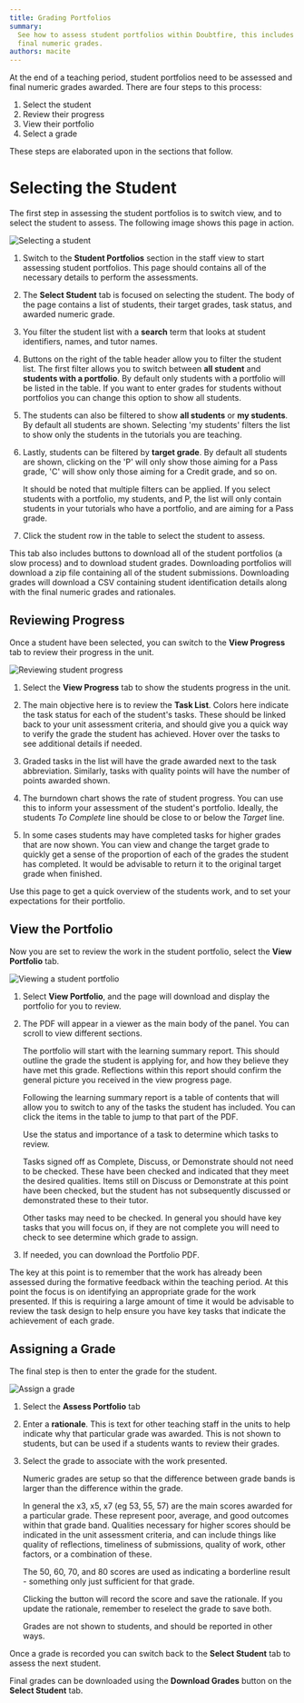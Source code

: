 ```yaml
---
title: Grading Portfolios
summary:
  See how to assess student portfolios within Doubtfire, this includes details on the assessment process & selection of
  final numeric grades.
authors: macite
---
```


At the end of a teaching period, student portfolios need to be assessed and final numeric grades awarded. There are four
steps to this process:

1. Select the student
1. Review their progress
1. View their portfolio
1. Select a grade

These steps are elaborated upon in the sections that follow.

# Selecting the Student

The first step in assessing the student portfolios is to switch view, and to select the student to assess. The following
image shows this page in action.

![Selecting a student](../../assets/select-student.png)

1. Switch to the **Student Portfolios** section in the staff view to start assessing student portfolios. This page
   should contains all of the necessary details to perform the assessments.

1. The **Select Student** tab is focused on selecting the student. The body of the page contains a list of students,
   their target grades, task status, and awarded numeric grade.

1. You filter the student list with a **search** term that looks at student identifiers, names, and tutor names.

1. Buttons on the right of the table header allow you to filter the student list. The first filter allows you to switch
   between **all student** and **students with a portfolio**. By default only students with a portfolio will be listed
   in the table. If you want to enter grades for students without portfolios you can change this option to show all
   students.

1. The students can also be filtered to show **all students** or **my students**. By default all students are shown.
   Selecting 'my students' filters the list to show only the students in the tutorials you are teaching.

1. Lastly, students can be filtered by **target grade**. By default all students are shown, clicking on the 'P' will
   only show those aiming for a Pass grade, 'C' will show only those aiming for a Credit grade, and so on.

   It should be noted that multiple filters can be applied. If you select students with a portfolio, my students, and P,
   the list will only contain students in your tutorials who have a portfolio, and are aiming for a Pass grade.

1. Click the student row in the table to select the student to assess.

This tab also includes buttons to download all of the student portfolios (a slow process) and to download student
grades. Downloading portfolios will download a zip file containing all of the student submissions. Downloading grades
will download a CSV containing student identification details along with the final numeric grades and rationales.

## Reviewing Progress

Once a student have been selected, you can switch to the **View Progress** tab to review their progress in the unit.

![Reviewing student progress](../../assets/view-progress.png)

1. Select the **View Progress** tab to show the students progress in the unit.

1. The main objective here is to review the **Task List**. Colors here indicate the task status for each of the
   student's tasks. These should be linked back to your unit assessment criteria, and should give you a quick way to
   verify the grade the student has achieved. Hover over the tasks to see additional details if needed.

1. Graded tasks in the list will have the grade awarded next to the task abbreviation. Similarly, tasks with quality
   points will have the number of points awarded shown.

1. The burndown chart shows the rate of student progress. You can use this to inform your assessment of the student's
   portfolio. Ideally, the students _To Complete_ line should be close to or below the _Target_ line.

1. In some cases students may have completed tasks for higher grades that are now shown. You can view and change the
   target grade to quickly get a sense of the proportion of each of the grades the student has completed. It would be
   advisable to return it to the original target grade when finished.

Use this page to get a quick overview of the students work, and to set your expectations for their portfolio.

## View the Portfolio

Now you are set to review the work in the student portfolio, select the **View Portfolio** tab.

![Viewing a student portfolio](../../assets/view-portfolio.png)

1. Select **View Portfolio**, and the page will download and display the portfolio for you to review.

1. The PDF will appear in a viewer as the main body of the panel. You can scroll to view different sections.

   The portfolio will start with the learning summary report. This should outline the grade the student is applying for,
   and how they believe they have met this grade. Reflections within this report should confirm the general picture you
   received in the view progress page.

   Following the learning summary report is a table of contents that will allow you to switch to any of the tasks the
   student has included. You can click the items in the table to jump to that part of the PDF.

   Use the status and importance of a task to determine which tasks to review.

   Tasks signed off as Complete, Discuss, or Demonstrate should not need to be checked. These have been checked and
   indicated that they meet the desired qualities. Items still on Discuss or Demonstrate at this point have been
   checked, but the student has not subsequently discussed or demonstrated these to their tutor.

   Other tasks may need to be checked. In general you should have key tasks that you will focus on, if they are not
   complete you will need to check to see determine which grade to assign.

1. If needed, you can download the Portfolio PDF.

The key at this point is to remember that the work has already been assessed during the formative feedback within the
teaching period. At this point the focus is on identifying an appropriate grade for the work presented. If this is
requiring a large amount of time it would be advisable to review the task design to help ensure you have key tasks that
indicate the achievement of each grade.

## Assigning a Grade

The final step is then to enter the grade for the student.

![Assign a grade](../../assets/assign-grade.png)

1. Select the **Assess Portfolio** tab

1. Enter a **rationale**. This is text for other teaching staff in the units to help indicate why that particular grade
   was awarded. This is not shown to students, but can be used if a students wants to review their grades.

1. Select the grade to associate with the work presented.

   Numeric grades are setup so that the difference between grade bands is larger than the difference within the grade.

   In general the x3, x5, x7 (eg 53, 55, 57) are the main scores awarded for a particular grade. These represent poor,
   average, and good outcomes within that grade band. Qualities necessary for higher scores should be indicated in the
   unit assessment criteria, and can include things like quality of reflections, timeliness of submissions, quality of
   work, other factors, or a combination of these.

   The 50, 60, 70, and 80 scores are used as indicating a borderline result - something only just sufficient for that
   grade.

   Clicking the button will record the score and save the rationale. If you update the rationale, remember to reselect
   the grade to save both.

   Grades are not shown to students, and should be reported in other ways.

Once a grade is recorded you can switch back to the **Select Student** tab to assess the next student.

Final grades can be downloaded using the **Download Grades** button on the **Select Student** tab.
